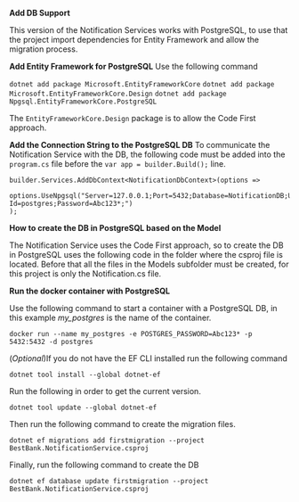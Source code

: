 **Add DB Support**

This version of the Notification Services works with PostgreSQL, to use that the project import dependencies for Entity Framework and allow the migration process.

**Add Entity Framework for PostgreSQL**
Use the following command

```dotnet add package Microsoft.EntityFrameworkCore```
```dotnet add package Microsoft.EntityFrameworkCore.Design```
```dotnet add package Npgsql.EntityFrameworkCore.PostgreSQL```

The ```EntityFrameworkCore.Design``` package is to allow the Code First approach.

**Add the Connection String to the PostgreSQL DB**
To communicate the Notification Service with the DB, the following code must be added into the ```program.cs``` file before the ```var app = builder.Build();``` line.

```
builder.Services.AddDbContext<NotificationDbContext>(options =>
    options.UseNpgsql("Server=127.0.0.1;Port=5432;Database=NotificationDB;User Id=postgres;Password=Abc123*;")
);
```

**How to create the DB in PostgreSQL based on the Model**

The Notification Service uses the Code First approach, so to create the DB in PostgreSQL uses the following code in the folder where the csproj file is located. Before that all the files in the Models subfolder must be created, for this project is only the Notification.cs file.

**Run the docker container with PostgreSQL**

Use the following command to start a container with a PostgreSQL DB, in this example *my_postgres* is the name of the container.

```docker run --name my_postgres -e POSTGRES_PASSWORD=Abc123* -p 5432:5432 -d postgres```


(*Optional*)If you do not have the EF CLI installed run the following command
```
dotnet tool install --global dotnet-ef
```

Run the following in order to get the current version.

```dotnet tool update --global dotnet-ef```

Then run the following command to create the migration files.

```
dotnet ef migrations add firstmigration --project BestBank.NotificationService.csproj
```

Finally, run the following command to create the DB

```
dotnet ef database update firstmigration --project BestBank.NotificationService.csproj
```


